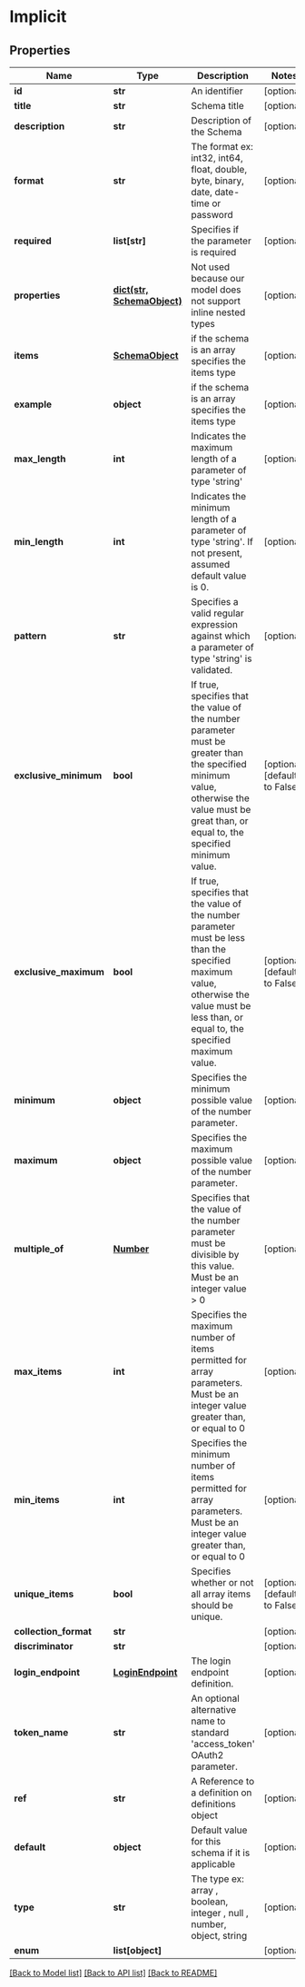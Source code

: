 # Implicit

## Properties
Name | Type | Description | Notes
------------ | ------------- | ------------- | -------------
**id** | **str** | An identifier | [optional] 
**title** | **str** | Schema title | [optional] 
**description** | **str** | Description of the Schema | [optional] 
**format** | **str** | The format ex: int32, int64, float, double, byte, binary, date, date-time or password | [optional] 
**required** | **list[str]** | Specifies if the parameter is required | [optional] 
**properties** | [**dict(str, SchemaObject)**](SchemaObject.md) | Not used because our model does not support inline nested types | [optional] 
**items** | [**SchemaObject**](SchemaObject.md) | if the schema is an array specifies the items type | [optional] 
**example** | **object** | if the schema is an array specifies the items type | [optional] 
**max_length** | **int** | Indicates the maximum length of a parameter of type &#39;string&#39; | [optional] 
**min_length** | **int** | Indicates the minimum length of a parameter of type &#39;string&#39;. If not present, assumed default value is 0. | [optional] 
**pattern** | **str** | Specifies a valid regular expression against which a parameter of type &#39;string&#39; is validated. | [optional] 
**exclusive_minimum** | **bool** | If true, specifies that the value of the number parameter must be greater than the specified minimum value, otherwise the value must be great than, or equal to, the specified minimum value. | [optional] [default to False]
**exclusive_maximum** | **bool** | If true, specifies that the value of the number parameter must be less than the specified maximum value, otherwise the value must be less than, or equal to, the specified maximum value. | [optional] [default to False]
**minimum** | **object** | Specifies the minimum possible value of the number parameter. | [optional] 
**maximum** | **object** | Specifies the maximum possible value of the number parameter. | [optional] 
**multiple_of** | [**Number**](Number.md) | Specifies that the value of the number parameter must be divisible by this value. Must be an integer value &gt; 0 | [optional] 
**max_items** | **int** | Specifies the maximum number of items permitted for array parameters. Must be an integer value greater than, or equal to 0 | [optional] 
**min_items** | **int** | Specifies the minimum number of items permitted for array parameters. Must be an integer value greater than, or equal to 0 | [optional] 
**unique_items** | **bool** | Specifies whether or not all array items should be unique. | [optional] [default to False]
**collection_format** | **str** |  | [optional] 
**discriminator** | **str** |  | [optional] 
**login_endpoint** | [**LoginEndpoint**](LoginEndpoint.md) | The login endpoint definition. | [optional] 
**token_name** | **str** | An optional alternative name to standard &#39;access_token&#39; OAuth2 parameter. | [optional] 
**ref** | **str** | A Reference to a definition on definitions object | [optional] 
**default** | **object** | Default value for this schema if it is applicable | [optional] 
**type** | **str** | The type ex: array , boolean, integer , null , number, object, string | [optional] 
**enum** | **list[object]** |  | [optional] 

[[Back to Model list]](../README.md#documentation-for-models) [[Back to API list]](../README.md#documentation-for-api-endpoints) [[Back to README]](../README.md)


